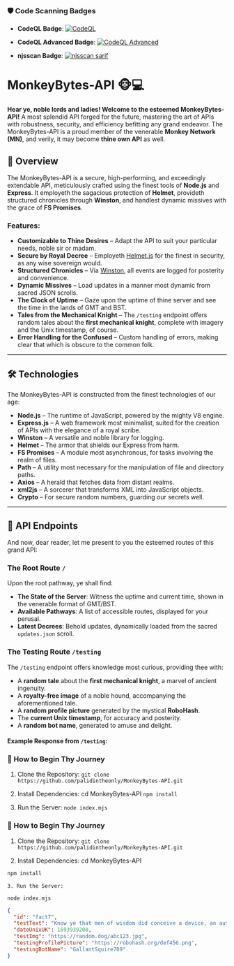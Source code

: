 ### 🛡️ Code Scanning Badges

- **CodeQL Badge**:
  [![CodeQL](https://github.com/palidintheonly/MonkeyBytes-API/actions/workflows/github-code-scanning/codeql/badge.svg)](https://github.com/palidintheonly/MonkeyBytes-API/actions/workflows/github-code-scanning/codeql)

- **CodeQL Advanced Badge**:
  [![CodeQL Advanced](https://github.com/palidintheonly/MonkeyBytes-API/actions/workflows/codeql.yml/badge.svg)](https://github.com/palidintheonly/MonkeyBytes-API/actions/workflows/codeql.yml)

- **njsscan Badge**:
  [![njsscan sarif](https://github.com/palidintheonly/MonkeyBytes-API/actions/workflows/njsscan.yml/badge.svg)](https://github.com/palidintheonly/MonkeyBytes-API/actions/workflows/njsscan.yml)

# MonkeyBytes-API 🐵💻

**Hear ye, noble lords and ladies! Welcome to the esteemed MonkeyBytes-API!** A most splendid API forged for the future, mastering the art of APIs with robustness, security, and efficiency befitting any grand endeavor. The MonkeyBytes-API is a proud member of the venerable **Monkey Network (MN)**, and verily, it may become **thine own API** as well.

## 🎯 Overview

The MonkeyBytes-API is a secure, high-performing, and exceedingly extendable API, meticulously crafted using the finest tools of **Node.js** and **Express**. It employeth the sagacious protection of **Helmet**, provideth structured chronicles through **Winston**, and handlest dynamic missives with the grace of **FS Promises**.

### Features:

- **Customizable to Thine Desires** – Adapt the API to suit your particular needs, noble sir or madam.
- **Secure by Royal Decree** – Employeth [Helmet.js](https://helmetjs.github.io/) for the finest in security, as any wise sovereign would.
- **Structured Chronicles** – Via [Winston](https://github.com/winstonjs/winston), all events are logged for posterity and convenience.
- **Dynamic Missives** – Load updates in a manner most dynamic from sacred JSON scrolls.
- **The Clock of Uptime** – Gaze upon the uptime of thine server and see the time in the lands of GMT and BST.
- **Tales from the Mechanical Knight** – The `/testing` endpoint offers random tales about the **first mechanical knight**, complete with imagery and the Unix timestamp, of course.
- **Error Handling for the Confused** – Custom handling of errors, making clear that which is obscure to the common folk.

---

## 🛠️ Technologies

The MonkeyBytes-API is constructed from the finest technologies of our age:

- **Node.js** – The runtime of JavaScript, powered by the mighty V8 engine.
- **Express.js** – A web framework most minimalist, suited for the creation of APIs with the elegance of a royal scribe.
- **Winston** – A versatile and noble library for logging.
- **Helmet** – The armor that shields our Express from harm.
- **FS Promises** – A module most asynchronous, for tasks involving the realm of files.
- **Path** – A utility most necessary for the manipulation of file and directory paths.
- **Axios** – A herald that fetches data from distant realms.
- **xml2js** – A sorcerer that transforms XML into JavaScript objects.
- **Crypto** – For secure random numbers, guarding our secrets well.

---

## 📂 API Endpoints

And now, dear reader, let me present to you the esteemed routes of this grand API:

### The Root Route `/`

Upon the root pathway, ye shall find:

- **The State of the Server**: Witness the uptime and current time, shown in the venerable format of GMT/BST.
- **Available Pathways**: A list of accessible routes, displayed for your perusal.
- **Latest Decrees**: Behold updates, dynamically loaded from the sacred `updates.json` scroll.

### The Testing Route `/testing`

The `/testing` endpoint offers knowledge most curious, providing thee with:

- A **random tale** about the **first mechanical knight**, a marvel of ancient ingenuity.
- A **royalty-free image** of a noble hound, accompanying the aforementioned tale.
- A **random profile picture** generated by the mystical **RoboHash**.
- The **current Unix timestamp**, for accuracy and posterity.
- A **random bot name**, generated to amuse and delight.

#### Example Response from `/testing`:


### 📜 How to Begin Thy Journey
1. Clone the Repository:
```git clone https://github.com/palidintheonly/MonkeyBytes-API.git```

2. Install Dependencies:
cd MonkeyBytes-API
```npm install```

3. Run the Server: 
```node index.mjs```


### 📜 How to Begin Thy Journey
1. Clone the Repository:
```git clone https://github.com/palidintheonly/MonkeyBytes-API.git```

2. Install Dependencies:
cd MonkeyBytes-API
```bash
npm install
```
```
3. Run the Server:
```
```npm
node index.mjs
```
```json
{
  "id": "fact7",
  "testText": "Know ye that men of wisdom did conceive a device, an automaton, to emulate human motion.",
  "dateUnixUK": 1693939200,
  "testImg": "https://random.dog/abc123.jpg",
  "testingProfilePicture": "https://robohash.org/def456.png",
  "testingBotName": "GallantSquire789"
}
```
